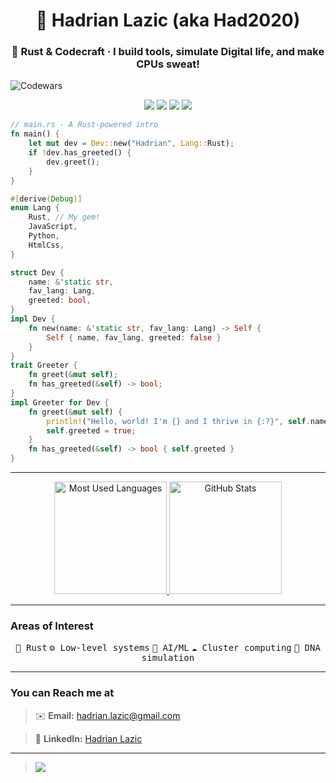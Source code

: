 <h1 align="center">🦀 Hadrian Lazic (aka Had2020)</h1>
<h3 align="center">🧬 Rust & Codecraft · I build tools, simulate Digital life, and make CPUs sweat!</h3>

![Codewars](https://www.codewars.com/users/had2020/badges/large)

<p align="center">
  <a href="mailto:hadrian.lazic@gmail.com"><img src="https://img.shields.io/badge/Email-hadrian.lazic@gmail.com-red?style=flat-square&logo=gmail&logoColor=white"/></a>
  <a href="https://www.linkedin.com/in/hadrian-lazic-3922b1277"><img src="https://img.shields.io/badge/LinkedIn-Hadrian%20Lazic-blue?style=flat-square&logo=linkedin"/></a>
  <img src="https://img.shields.io/badge/-Rust-orange?style=flat-square&logo=rust">
  <img src="https://img.shields.io/badge/-Low%20Level%20Systems-gray?style=flat-square">
</p>

```rust
// main.rs - A Rust-powered intro
fn main() {
    let mut dev = Dev::new("Hadrian", Lang::Rust);
    if !dev.has_greeted() {
        dev.greet();
    }
}

#[derive(Debug)]
enum Lang {
    Rust, // My gem!
    JavaScript,
    Python,
    HtmlCss,
}

struct Dev {
    name: &'static str,
    fav_lang: Lang,
    greeted: bool,
}
impl Dev {
    fn new(name: &'static str, fav_lang: Lang) -> Self {
        Self { name, fav_lang, greeted: false }
    }
}
trait Greeter {
    fn greet(&mut self);
    fn has_greeted(&self) -> bool;
}
impl Greeter for Dev {
    fn greet(&mut self) {
        println!("Hello, world! I'm {} and I thrive in {:?}", self.name, self.fav_lang);
        self.greeted = true;
    }
    fn has_greeted(&self) -> bool { self.greeted }
}
```

---

<div align="center">
  <a href="https://github.com/had2020">
    <img height="180em" src="https://github-readme-stats.vercel.app/api/top-langs/?username=had2020&layout=compact&hide=html,makefile&theme=radical" alt="Most Used Languages" />
    <img height="180em" src="https://github-readme-stats.vercel.app/api?username=had2020&show_icons=true&include_all_commits=true&show=reviews,discussions_started,discussions_answered,prs_merged,prs_merged_percentage&theme=radical" alt="GitHub Stats" />
  </a>
</div>

---

### **Areas of Interest**

<p align="center"> <kbd>🦀 Rust</kbd> <kbd>⚙️ Low-level systems</kbd> <kbd>🧠 AI/ML</kbd> <kbd>☁️ Cluster computing</kbd> <kbd>🧬 DNA simulation</kbd> </p>

---

### **You can Reach me at**
> ✉️ <b>Email:</b> <a href="mailto:hadrian.lazic@gmail.com">hadrian.lazic@gmail.com</a>

> 💼 <b>LinkedIn:</b> <a href="https://www.linkedin.com/in/hadrian-lazic-3922b1277">Hadrian Lazic</a>

---

> <img src="https://github-profile-trophy.vercel.app/?username=had2020&theme=juicyfresh&no-bg=true" />
